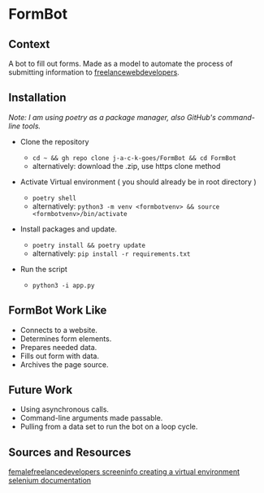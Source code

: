 # FormBot

## Context
A bot to fill out forms. Made as a model to automate the process of submitting information to [freelancewebdevelopers](https://femalefreelancewebdevelopers.com).

## Installation
_Note: I am using poetry as a package manager, also GitHub's command-line tools._

* Clone the repository
	- `cd ~ && gh repo clone j-a-c-k-goes/FormBot && cd FormBot`
	- alternatively: download the .zip, use https clone method

* Activate Virtual environment ( you should already be in root directory )
	- `poetry shell`
	- alternatively: `python3 -m venv <formbotvenv> && source <formbotvenv>/bin/activate`

* Install packages and update.
	- `poetry install && poetry update`
	- alternatively: `pip install -r requirements.txt`

* Run the script
	- `python3 -i app.py`

## FormBot Work Like
* Connects to a website.
* Determines form elements.
* Prepares needed data.
* Fills out form with data.
* Archives the page source.

## Future Work
* Using asynchronous calls.
* Command-line arguments made passable.
* Pulling from a data set to run the bot on a loop cycle.

## Sources and Resources
[ femalefreelancedevelopers ](https://femalefreelancedevelopers.com/)
[ screeninfo ](https://github.com/rr-/screeninfo)
[ creating a virtual environment ](https://docs.python.org/3/tutorial/venv.html)
[ selenium documentation ](https://www.selenium.dev/documentation/)